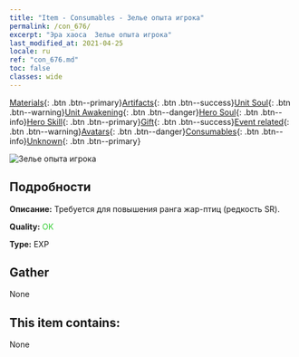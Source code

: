 ```yaml
---
title: "Item - Consumables - Зелье опыта игрока"
permalink: /con_676/
excerpt: "Эра хаоса  Зелье опыта игрока"
last_modified_at: 2021-04-25
locale: ru
ref: "con_676.md"
toc: false
classes: wide
---
```

 [Materials](/ItemsRU/){: .btn .btn--primary}[Artifacts](/ItemsRU/Artifacts/){: .btn .btn--success}[Unit Soul](/ItemsRU/UnitSoul/){: .btn .btn--warning}[Unit Awakening](/ItemsRU/UnitAwakening/){: .btn .btn--danger}[Hero Soul](/ItemsRU/HeroSoul/){: .btn .btn--info}[Hero Skill](/ItemsRU/HeroSkill/){: .btn .btn--primary}[Gift](/ItemsRU/Gift/){: .btn .btn--success}[Event related](/ItemsRU/Events/){: .btn .btn--warning}[Avatars](/ItemsRU/Avatars/){: .btn .btn--danger}[Consumables](/ItemsRU/Consumables/){: .btn .btn--info}[Unknown](/ItemsRU/Unknown/){: .btn .btn--primary}

 ![Зелье опыта игрока](/images/t/i_501.png)

## Подробности
 **Описание:** Требуется для повышения ранга жар-птиц (редкость SR).

 **Quality:** <span style="color: #32CD32">OK</span>

 **Type:** EXP

## Gather

  None

## This item contains:

  None

